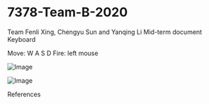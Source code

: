 # 7378-Team-B-2020
Team Fenli Xing, Chengyu Sun and Yanqing Li
Mid-term document
Keyboard




Move: W A S D
Fire: left mouse



![Image](https://user-images.githubusercontent.com/60398584/77210861-6c428380-6ad8-11ea-938b-efe0fc39096b.png)


![Image](https://user-images.githubusercontent.com/60398584/77210852-664ca280-6ad8-11ea-89a1-a6db813b430b.png)

References








